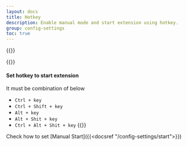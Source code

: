 ```yaml
---
layout: docs
title: Hotkey
description: Enable manual mode and start extension using hotkey.
group: config-settings
toc: true
---
```


{{<img configuration-settings-start.png>}}

{{<callout info>}}
#### Set hotkey to start extension
It must be combination of below 
- `Ctrl + key`
- `Ctrl + Shift + key`
- `Alt + key`
- `Alt + Shit + key`
- `Ctrl + Alt + Shit + key`
{{</callout>}}

Check how to set [Manual Start]({{<docsref "/config-settings/start">}})
